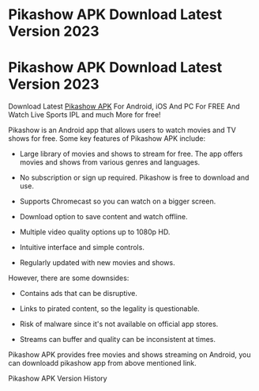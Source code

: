 # Pikashow APK Download Latest Version 2023
<h1>Pikashow APK Download Latest Version 2023</h1>
Download Latest <a href="https://pikashows.world">Pikashow APK</a> For Android, iOS And PC For FREE And Watch Live Sports IPL and much More for free!

Pikashow is an Android app that allows users to watch movies and TV shows for free. Some key features of Pikashow APK include:

- Large library of movies and shows to stream for free. The app offers movies and shows from various genres and languages.

- No subscription or sign up required. Pikashow is free to download and use.

- Supports Chromecast so you can watch on a bigger screen.

- Download option to save content and watch offline. 

- Multiple video quality options up to 1080p HD.

- Intuitive interface and simple controls.

- Regularly updated with new movies and shows.

However, there are some downsides:

- Contains ads that can be disruptive. 

- Links to pirated content, so the legality is questionable.

- Risk of malware since it's not available on official app stores.

- Streams can buffer and quality can be inconsistent at times.

Pikashow APK provides free movies and shows streaming on Android, you can  downloadd pikashow app from above mentioned link.

</h2>Pikashow APK Version History</h2>
